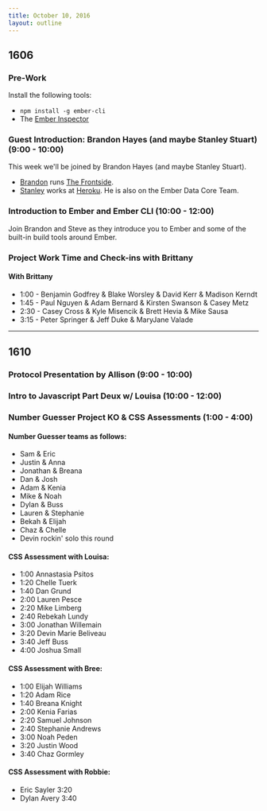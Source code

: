 ```yaml
---
title: October 10, 2016
layout: outline
---
```


## 1606

### Pre-Work

Install the following tools:

- `npm install -g ember-cli`
- The [Ember Inspector](https://chrome.google.com/webstore/detail/ember-inspector/bmdblncegkenkacieihfhpjfppoconhi?hl=en)

### Guest Introduction: Brandon Hayes (and maybe Stanley Stuart) (9:00 - 10:00)

This week we'll be joined by Brandon Hayes (and maybe Stanley Stuart).

- [Brandon](http://twitter.com/tehviking) runs [The Frontside](http://frontside.io).
- [Stanley](http://twitter.com/fivetanley) works at [Heroku](http://heroku.com). He is also on the Ember Data Core Team.

### Introduction to Ember and Ember CLI (10:00 - 12:00)

Join Brandon and Steve as they introduce you to Ember and some of the built-in build tools around Ember.

### Project Work Time and Check-ins with Brittany

#### With Brittany

* 1:00 - Benjamin Godfrey & Blake Worsley & David Kerr & Madison Kerndt
* 1:45 - Paul Nguyen & Adam Bernard & Kirsten Swanson & Casey Metz
* 2:30 - Casey Cross & Kyle Misencik & Brett Hevia & Mike Sausa
* 3:15 - Peter Springer & Jeff Duke & MaryJane Valade

***

## 1610

### Protocol Presentation by Allison (9:00 - 10:00)

### Intro to Javascript Part Deux w/ Louisa (10:00 - 12:00)

### Number Guesser Project KO & CSS Assessments (1:00 - 4:00)

#### Number Guesser teams as follows:

- Sam & Eric
- Justin & Anna
- Jonathan & Breana
- Dan & Josh
- Adam & Kenia
- Mike & Noah
- Dylan & Buss
- Lauren & Stephanie
- Bekah & Elijah
- Chaz & Chelle
- Devin rockin' solo this round

#### CSS Assessment with Louisa:

- 1:00 Annastasia Psitos
- 1:20 Chelle Tuerk
- 1:40 Dan Grund
- 2:00 Lauren Pesce
- 2:20 Mike Limberg
- 2:40 Rebekah Lundy
- 3:00 Jonathan Willemain
- 3:20 Devin Marie Beliveau
- 3:40 Jeff Buss
- 4:00 Joshua Small

#### CSS Assessment with Bree:

- 1:00 Elijah Williams
- 1:20 Adam Rice
- 1:40 Breana Knight
- 2:00 Kenia Farias
- 2:20 Samuel Johnson
- 2:40 Stephanie Andrews
- 3:00 Noah Peden
- 3:20 Justin Wood
- 3:40 Chaz Gormley

#### CSS Assessment with Robbie:

- Eric Sayler 3:20
- Dylan Avery 3:40

